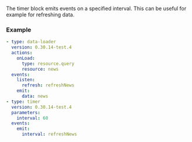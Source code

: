 The timer block emits events on a specified interval. This can be useful for example for refreshing
data.

### Example

```yaml
- type: data-loader
  version: 0.30.14-test.4
  actions:
    onLoad:
      type: resource.query
      resource: news
  events:
    listen:
      refresh: refreshNews
    emit:
      data: news
- type: timer
  version: 0.30.14-test.4
  parameters:
    interval: 60
  events:
    emit:
      interval: refreshNews
```
